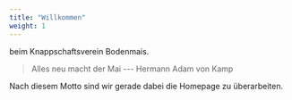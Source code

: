 ```yaml
---
title: "Willkommen"
weight: 1
---
```


beim Knappschaftsverein Bodenmais.

> Alles neu macht der Mai --- Hermann Adam von Kamp

Nach diesem Motto sind wir gerade dabei die Homepage zu überarbeiten.
